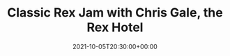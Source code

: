 ---
templateKey: event
id: C7831517-E7A1-7DD3-409A-A22CB6E6CD9B
date: 2021-10-05T20:30:00+00:00
eventTime: '8:30pm'
title: Classic Rex Jam with Chris Gale, the Rex Hotel
artist: Classic Rex Jam with Chris Gale
city: Toronto
venue: the Rex Hotel
group: Tim Shia
guests: Matt Newton, Chris Banks
---